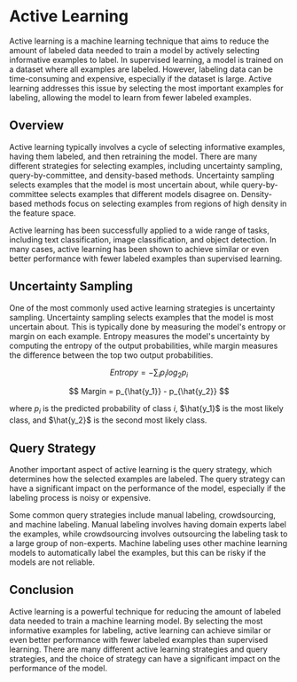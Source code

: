 # Active Learning

Active learning is a machine learning technique that aims to reduce the amount of labeled data needed to train a model by actively selecting informative examples to label. In supervised learning, a model is trained on a dataset where all examples are labeled. However, labeling data can be time-consuming and expensive, especially if the dataset is large. Active learning addresses this issue by selecting the most important examples for labeling, allowing the model to learn from fewer labeled examples.

## Overview

Active learning typically involves a cycle of selecting informative examples, having them labeled, and then retraining the model. There are many different strategies for selecting examples, including uncertainty sampling, query-by-committee, and density-based methods. Uncertainty sampling selects examples that the model is most uncertain about, while query-by-committee selects examples that different models disagree on. Density-based methods focus on selecting examples from regions of high density in the feature space.

Active learning has been successfully applied to a wide range of tasks, including text classification, image classification, and object detection. In many cases, active learning has been shown to achieve similar or even better performance with fewer labeled examples than supervised learning.

## Uncertainty Sampling

One of the most commonly used active learning strategies is uncertainty sampling. Uncertainty sampling selects examples that the model is most uncertain about. This is typically done by measuring the model's entropy or margin on each example. Entropy measures the model's uncertainty by computing the entropy of the output probabilities, while margin measures the difference between the top two output probabilities.

$$
Entropy = -\sum_{i}p_i log_2 p_i
$$

$$
Margin = p_{\hat{y_1}} - p_{\hat{y_2}}
$$

where $p_i$ is the predicted probability of class $i$, $\hat{y_1}$ is the most likely class, and $\hat{y_2}$ is the second most likely class.

## Query Strategy

Another important aspect of active learning is the query strategy, which determines how the selected examples are labeled. The query strategy can have a significant impact on the performance of the model, especially if the labeling process is noisy or expensive.

Some common query strategies include manual labeling, crowdsourcing, and machine labeling. Manual labeling involves having domain experts label the examples, while crowdsourcing involves outsourcing the labeling task to a large group of non-experts. Machine labeling uses other machine learning models to automatically label the examples, but this can be risky if the models are not reliable.

## Conclusion

Active learning is a powerful technique for reducing the amount of labeled data needed to train a machine learning model. By selecting the most informative examples for labeling, active learning can achieve similar or even better performance with fewer labeled examples than supervised learning. There are many different active learning strategies and query strategies, and the choice of strategy can have a significant impact on the performance of the model.

